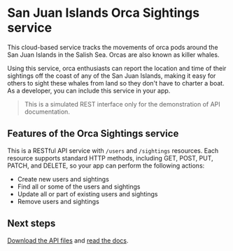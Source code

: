 # San Juan Islands Orca Sightings service

This cloud-based service tracks the movements of orca pods around the San Juan Islands in the Salish Sea. Orcas are also known as killer whales.

Using this service, orca enthusiasts can report the location and time of their sightings off the coast of any of the San Juan Islands, making it easy for others to sight these whales from land so they don't have to charter a boat. As a developer, you can include this service in your app.

> This is a simulated REST interface only for the demonstration of API documentation.

## Features of the Orca Sightings service

This is a RESTful API service with `/users` and `/sightings` resources. Each resource supports standard HTTP methods, including GET, POST, PUT, PATCH, and DELETE, so your app can perform the following actions:

* Create new users and sightings
* Find all or some of the users and sightings
* Update all or part of existing users and sightings
* Remove users and sightings

## Next steps

[Download the API files](https://github.com/juliebro/orca-sightings-api/tree/main/api) and [read the docs](https://juliebro.github.io/orca-sightings-api/).
